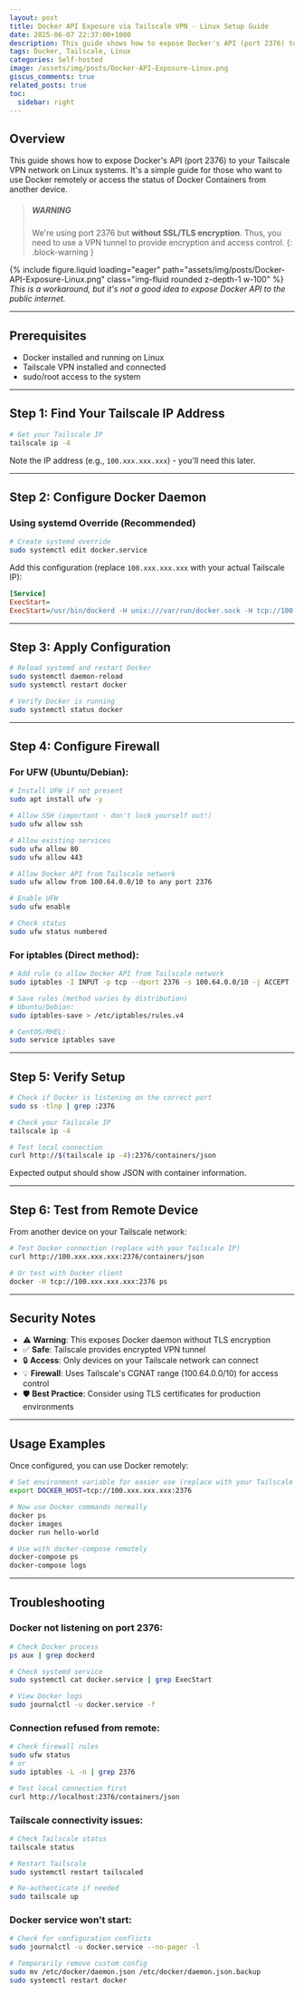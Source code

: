 ```yaml
---
layout: post
title: Docker API Exposure via Tailscale VPN - Linux Setup Guide
date: 2025-06-07 22:37:00+1000
description: This guide shows how to expose Docker's API (port 2376) to your Tailscale VPN network on Linux systems.
tags: Docker, Tailscale, Linux
categories: Self-hosted
image: /assets/img/posts/Docker-API-Exposure-Linux.png
giscus_comments: true
related_posts: true
toc:
  sidebar: right
---
```


## Overview

This guide shows how to expose Docker's API (port 2376) to your Tailscale VPN network on Linux systems. It's a simple guide for those who want to use Docker remotely or access the status of Docker Containers from another device.

<!-- prettier-ignore -->
> ##### WARNING
>
> We're using port 2376 but **without SSL/TLS encryption**. Thus, you need to use a VPN tunnel to provide encryption and access control.
{: .block-warning }

<div class="text-center mt-3">
    {% include figure.liquid loading="eager" path="assets/img/posts/Docker-API-Exposure-Linux.png" class="img-fluid rounded z-depth-1 w-100" %}
</div>
<div class="caption" style="font-style: italic;">
    This is a workaround, but it's not a good idea to expose Docker API to the public internet.
</div>

---

## Prerequisites

- Docker installed and running on Linux
- Tailscale VPN installed and connected
- sudo/root access to the system

---

## Step 1: Find Your Tailscale IP Address

```bash
# Get your Tailscale IP
tailscale ip -4
```

Note the IP address (e.g., `100.xxx.xxx.xxx`) - you'll need this later.

---

## Step 2: Configure Docker Daemon

### Using systemd Override (Recommended)

```bash
# Create systemd override
sudo systemctl edit docker.service
```

Add this configuration (replace `100.xxx.xxx.xxx` with your actual Tailscale IP):

```ini
[Service]
ExecStart=
ExecStart=/usr/bin/dockerd -H unix:///var/run/docker.sock -H tcp://100.xxx.xxx.xxx:2376 --containerd=/run/containerd/containerd.sock
```

---

## Step 3: Apply Configuration

```bash
# Reload systemd and restart Docker
sudo systemctl daemon-reload
sudo systemctl restart docker

# Verify Docker is running
sudo systemctl status docker
```

---

## Step 4: Configure Firewall

### For UFW (Ubuntu/Debian):

```bash
# Install UFW if not present
sudo apt install ufw -y

# Allow SSH (important - don't lock yourself out!)
sudo ufw allow ssh

# Allow existing services
sudo ufw allow 80
sudo ufw allow 443

# Allow Docker API from Tailscale network
sudo ufw allow from 100.64.0.0/10 to any port 2376

# Enable UFW
sudo ufw enable

# Check status
sudo ufw status numbered
```

### For iptables (Direct method):

```bash
# Add rule to allow Docker API from Tailscale network
sudo iptables -I INPUT -p tcp --dport 2376 -s 100.64.0.0/10 -j ACCEPT

# Save rules (method varies by distribution)
# Ubuntu/Debian:
sudo iptables-save > /etc/iptables/rules.v4

# CentOS/RHEL:
sudo service iptables save
```

---

## Step 5: Verify Setup

```bash
# Check if Docker is listening on the correct port
sudo ss -tlnp | grep :2376

# Check your Tailscale IP
tailscale ip -4

# Test local connection
curl http://$(tailscale ip -4):2376/containers/json
```

Expected output should show JSON with container information.

---

## Step 6: Test from Remote Device

From another device on your Tailscale network:

```bash
# Test Docker connection (replace with your Tailscale IP)
curl http://100.xxx.xxx.xxx:2376/containers/json

# Or test with Docker client
docker -H tcp://100.xxx.xxx.xxx:2376 ps
```

---

## Security Notes

- ⚠️ **Warning**: This exposes Docker daemon without TLS encryption
- ✅ **Safe**: Tailscale provides encrypted VPN tunnel
- 🔒 **Access**: Only devices on your Tailscale network can connect
- 💡 **Firewall**: Uses Tailscale's CGNAT range (100.64.0.0/10) for access control
- 🛡️ **Best Practice**: Consider using TLS certificates for production environments

---

## Usage Examples

Once configured, you can use Docker remotely:

```bash
# Set environment variable for easier use (replace with your Tailscale IP)
export DOCKER_HOST=tcp://100.xxx.xxx.xxx:2376

# Now use Docker commands normally
docker ps
docker images
docker run hello-world

# Use with docker-compose remotely
docker-compose ps
docker-compose logs
```

---

## Troubleshooting

### Docker not listening on port 2376:

```bash
# Check Docker process
ps aux | grep dockerd

# Check systemd service
sudo systemctl cat docker.service | grep ExecStart

# View Docker logs
sudo journalctl -u docker.service -f
```

### Connection refused from remote:

```bash
# Check firewall rules
sudo ufw status
# or
sudo iptables -L -n | grep 2376

# Test local connection first
curl http://localhost:2376/containers/json
```

### Tailscale connectivity issues:

```bash
# Check Tailscale status
tailscale status

# Restart Tailscale
sudo systemctl restart tailscaled

# Re-authenticate if needed
sudo tailscale up
```

### Docker service won't start:

```bash
# Check for configuration conflicts
sudo journalctl -u docker.service --no-pager -l

# Temporarily remove custom config
sudo mv /etc/docker/daemon.json /etc/docker/daemon.json.backup
sudo systemctl restart docker
```
